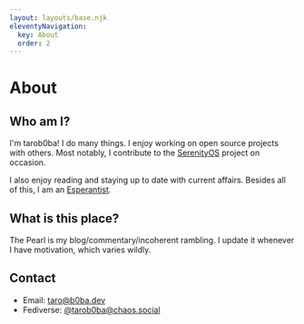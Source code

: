 ```yaml
---
layout: layouts/base.njk
eleventyNavigation:
  key: About
  order: 2
---
```


<h1>About</h1>

## Who am I?

I'm tarob0ba! I do many things. I enjoy working on open source projects with others. Most notably, I contribute to the [SerenityOS](https://github.com/SerenityOS/serenity) project on occasion.

I also enjoy reading and staying up to date with current affairs. Besides all of this, I am an [Esperantist](https://en.wikipedia.org/wiki/Esperanto).

## What is this place?

The Pearl is my blog/commentary/incoherent rambling. I update it whenever I have motivation, which varies wildly.

## Contact

- Email: [taro@b0ba.dev](mailto:taro@b0ba.dev)
- Fediverse: [@tarob0ba@chaos.social](https://chaos.social/@tarob0ba)
